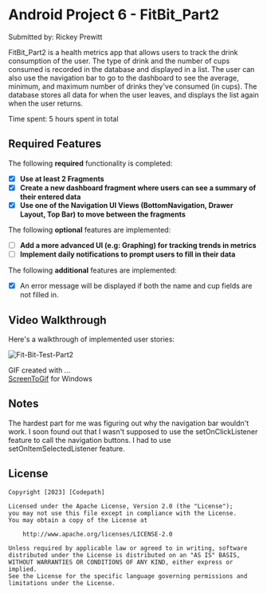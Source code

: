 # Android Project 6 - FitBit_Part2

Submitted by: Rickey Prewitt

FitBit_Part2 is a health metrics app that allows users to track the drink consumption of the user.
The type of drink and the number of cups consumed is recorded in the database and displayed in a list.
The user can also use the navigation bar to go to the dashboard to see the average, minimum, and maximum number of drinks they've consumed (in cups).
The database stores all data for when the user leaves, and displays the list again when the user returns.

Time spent: 5 hours spent in total

## Required Features

The following **required** functionality is completed:

- [x] **Use at least 2 Fragments**
- [x] **Create a new dashboard fragment where users can see a summary of their entered data**
- [x] **Use one of the Navigation UI Views (BottomNavigation, Drawer Layout, Top Bar) to move between the fragments**

The following **optional** features are implemented:

- [ ] **Add a more advanced UI (e.g: Graphing) for tracking trends in metrics**
- [ ] **Implement daily notifications to prompt users to fill in their data**

The following **additional** features are implemented:

- [x]  An error message will be displayed if both the name and cup fields are not filled in.

## Video Walkthrough

Here's a walkthrough of implemented user stories:

<img src="https://i.ibb.co/G0KTYqR/Fit-Bit-Test-Part2.gif" alt="Fit-Bit-Test-Part2" border="0">

GIF created with ...  
[ScreenToGif](https://www.screentogif.com/) for Windows


## Notes

The hardest part for me was figuring out why the navigation bar wouldn't work. I soon found out that I wasn't supposed to use the setOnClickListener feature to call the navigation buttons.
I had to use setOnItemSelectedListener feature.

## License

    Copyright [2023] [Codepath]

    Licensed under the Apache License, Version 2.0 (the "License");
    you may not use this file except in compliance with the License.
    You may obtain a copy of the License at

        http://www.apache.org/licenses/LICENSE-2.0

    Unless required by applicable law or agreed to in writing, software
    distributed under the License is distributed on an "AS IS" BASIS,
    WITHOUT WARRANTIES OR CONDITIONS OF ANY KIND, either express or implied.
    See the License for the specific language governing permissions and
    limitations under the License.
